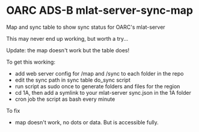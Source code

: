 # OARC ADS-B mlat-server-sync-map
Map and sync table to show sync status for OARC's mlat-server

This may never end up working, but worth a try...

Update: the map doesn't work but the table does!

To get this working:

* add web server config for /map and /sync to each folder in the repo 
* edit the sync path in sync table do_sync script
* run script as sudo once to generate folders and files for the region
* cd 1A, then add a symlink to your mlat-server sync.json in the 1A folder
* cron job the script as bash every minute

To fix

* map doesn't work, no dots or data. But is accessible fully.

